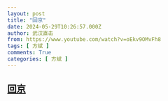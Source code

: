 ```yaml
---
layout: post
title: "回京"
date: 2024-05-29T10:26:57.000Z
author: 武汉直击
from: https://www.youtube.com/watch?v=oEkv9OMvFh8
tags: [ 方斌 ]
comments: True
categories: [ 方斌 ]
---
```

<!--1716978417000-->
[回京](https://www.youtube.com/watch?v=oEkv9OMvFh8)
------

<div>

</div>
